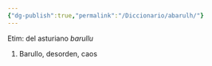```yaml
---
{"dg-publish":true,"permalink":"/Diccionario/abarulh/"}
---
```


Etim: del asturiano *barullu*
1. Barullo, desorden, caos